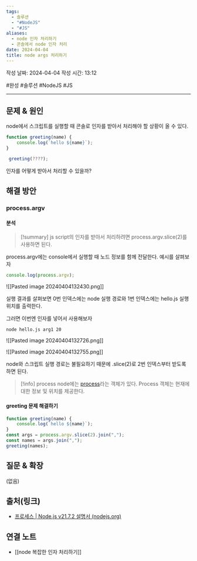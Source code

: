 ```yaml
---
tags:
  - 솔루션
  - "#NodeJS"
  - "#JS"
aliases:
  - node 인자 처리하기
  - 콘솔에서 node 인자 처리
date: 2024-04-04
title: node args 처리하기
---
```

작성 날짜: 2024-04-04
작성 시간: 13:12

#완성 #솔루션 #NodeJS #JS 

----

## 문제 & 원인
node에서 스크립트를 실행할 때 콘솔로 인자를 받아서 처리해야 할 상황이 올 수 있다.

```js
function greeting(name) {
	console.log(`hello ${name}`);
}

 greeting(????);
```

인자를 어떻게 받아서 처리할 수 있을까?
## 해결 방안
### process.argv
#### 분석
>[!summary]
> js script의 인자를 받아서 처리하려면 process.argv.slice(2)를 사용하면 된다.

process.argv에는 console에서 실행할 때 노드 정보를 함께 전달한다. 예시를 살펴보자

```js
console.log(process.argv);
```

![[Pasted image 20240404132430.png]]

실행 결과를 살펴보면 0번 인덱스에는 node 실행 경로와 1번 인덱스에는 hello.js 실행 위치를 출력한다.

그러면 이번엔 인자를 넣어서 사용해보자

```shell
node hello.js arg1 20
```

![[Pasted image 20240404132726.png]]

![[Pasted image 20240404132755.png]]

node와 스크립트 실행 경로는 불필요하기 때문에 .slice(2)로 2번 인덱스부터 받도록 하면 된다.

>[!info] process
> node에는 [process](https://nodejs.org/api/process.html#process)라는 객체가 있다. Process 객체는 현재에 대한 정보 및 위치를 제공한다.

#### greeting 문제 해결하기
```js
function greeting(name) {
	console.log(`hello ${name}`);
}
const args = process.argv.slice(2).join(",");
const names = args.join(",");
greeting(names);
```


## 질문 & 확장

(없음)

## 출처(링크)
- [프로세스 | Node.js v21.7.2 설명서 (nodejs.org)](https://nodejs.org/api/process.html#process)

## 연결 노트
- [[node 복잡한 인자 처리하기]]